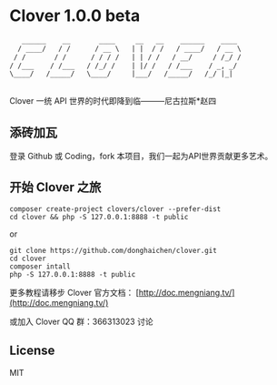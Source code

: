 Clover 1.0.0 beta
=======================================
``` html
   ______    __       ____     __   __    ______    ____ 
  / ____/   / /      / __ \   | |  / /   / ____/   / __ \
 / /       / /      / / / /   | | / /   / __/     / /_/ /
/ /___    / /___   / /_/ /    | |/ /   / /___    / _, _/ 
\____/   /_____/   \____/     |___/   /_____/   /_/ |_|  
                                                   
```
Clover 一统 API 世界的时代即降到临———尼古拉斯*赵四


## 添砖加瓦

登录 Github 或 Coding，fork 本项目，我们一起为API世界贡献更多艺术。


## 开始 Clover 之旅

```shell
composer create-project clovers/clover --prefer-dist
cd clover && php -S 127.0.0.1:8888 -t public
```
or

```shell
git clone https://github.com/donghaichen/clover.git
cd clover
composer intall
php -S 127.0.0.1:8888 -t public
```

更多教程请移步 Clover 官方文档： [http://doc.mengniang.tv/](http://doc.mengniang.tv/)

或加入 Clover QQ 群：366313023 讨论



## License

MIT